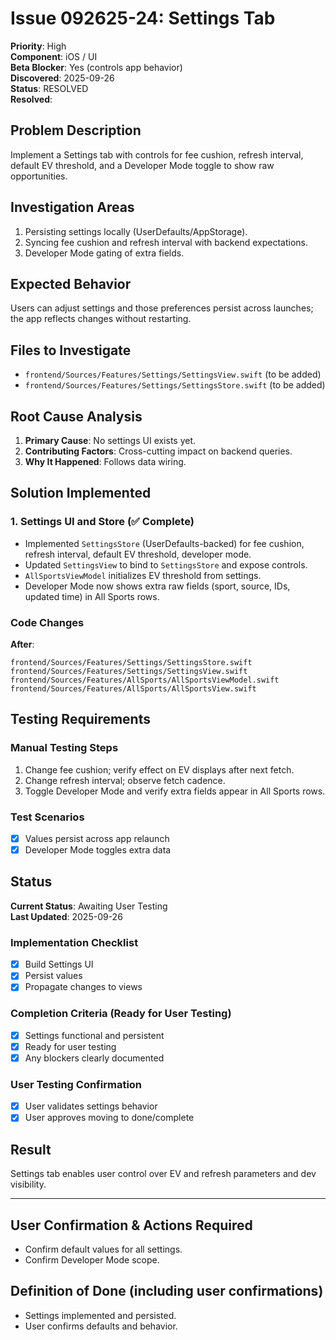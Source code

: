 # Issue 092625-24: Settings Tab

**Priority**: High  
**Component**: iOS / UI  
**Beta Blocker**: Yes (controls app behavior)  
**Discovered**: 2025-09-26  
**Status**: RESOLVED  
**Resolved**: 

## Problem Description

Implement a Settings tab with controls for fee cushion, refresh interval, default EV threshold, and a Developer Mode toggle to show raw opportunities.

## Investigation Areas

1. Persisting settings locally (UserDefaults/AppStorage).  
2. Syncing fee cushion and refresh interval with backend expectations.  
3. Developer Mode gating of extra fields.  

## Expected Behavior

Users can adjust settings and those preferences persist across launches; the app reflects changes without restarting.

## Files to Investigate

- `frontend/Sources/Features/Settings/SettingsView.swift` (to be added)  
- `frontend/Sources/Features/Settings/SettingsStore.swift` (to be added)  

## Root Cause Analysis

1. **Primary Cause**: No settings UI exists yet.  
2. **Contributing Factors**: Cross-cutting impact on backend queries.  
3. **Why It Happened**: Follows data wiring.  

## Solution Implemented

### 1. Settings UI and Store (✅ Complete)
- Implemented `SettingsStore` (UserDefaults-backed) for fee cushion, refresh interval, default EV threshold, developer mode.  
- Updated `SettingsView` to bind to `SettingsStore` and expose controls.  
- `AllSportsViewModel` initializes EV threshold from settings.  
- Developer Mode now shows extra raw fields (sport, source, IDs, updated time) in All Sports rows.  

### Code Changes

**After**:
```text
frontend/Sources/Features/Settings/SettingsStore.swift
frontend/Sources/Features/Settings/SettingsView.swift
frontend/Sources/Features/AllSports/AllSportsViewModel.swift
frontend/Sources/Features/AllSports/AllSportsView.swift
```

## Testing Requirements

### Manual Testing Steps
1. Change fee cushion; verify effect on EV displays after next fetch.  
2. Change refresh interval; observe fetch cadence.  
3. Toggle Developer Mode and verify extra fields appear in All Sports rows.  

### Test Scenarios
- [x] Values persist across app relaunch  
- [x] Developer Mode toggles extra data  

## Status

**Current Status**: Awaiting User Testing  
**Last Updated**: 2025-09-26

### Implementation Checklist
- [x] Build Settings UI  
- [x] Persist values  
- [x] Propagate changes to views  

### Completion Criteria (Ready for User Testing)
- [x] Settings functional and persistent  
- [x] Ready for user testing  
- [x] Any blockers clearly documented  

### User Testing Confirmation
- [x] User validates settings behavior  
- [x] User approves moving to done/complete  

## Result

Settings tab enables user control over EV and refresh parameters and dev visibility.

---

## User Confirmation & Actions Required

- Confirm default values for all settings.  
- Confirm Developer Mode scope.  

## Definition of Done (including user confirmations)

- Settings implemented and persisted.  
- User confirms defaults and behavior.
